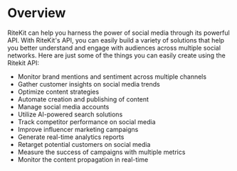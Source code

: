# Overview

RiteKit can help you harness the power of social media through its powerful API. With RiteKit's API, you can easily build a variety of solutions that help you better understand and engage with audiences across multiple social networks. Here are just some of the things you can easily create using the Ritekit API:

- Monitor brand mentions and sentiment across multiple channels
- Gather customer insights on social media trends
- Optimize content strategies
- Automate creation and publishing of content
- Manage social media accounts
- Utilize AI-powered search solutions
- Track competitor performance on social media
- Improve influencer marketing campaigns
- Generate real-time analytics reports
- Retarget potential customers on social media
- Measure the success of campaigns with multiple metrics
- Monitor the content propagation in real-time
